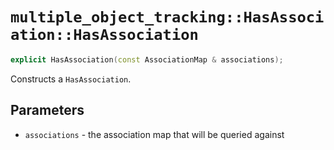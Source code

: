 # `multiple_object_tracking::HasAssociation::HasAssociation`

```cpp
explicit HasAssociation(const AssociationMap & associations);
```

Constructs a `HasAssociation`.

## Parameters

- `associations` - the association map that will be queried against
